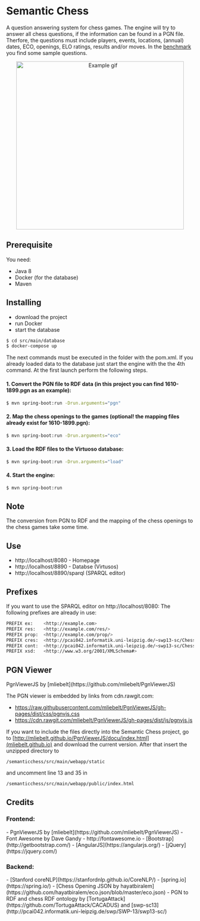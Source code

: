 <h1>Semantic Chess</h1>

<p>A question answering system for chess games. The engine will try to answer all chess questions, if the information can be found in a PGN file. Therfore, the questions must include players, events, locations, (annual) dates, ECO, openings, ELO ratings, results and/or moves. In the <a href="https://github.com/semanticchess/semanticchess/blob/master/benchmark/auswertung-20171105.pdf">benchmark</a> you  find some sample questions.</p>
<div>
  <p align="center">
  <img src="https://github.com/semanticchess/semanticchess/blob/master/img/example.gif" alt="Example gif" width="450px" >
  </p>
</div>

<h2>Prerequisite</h2>
<p>You need:</p>
<ul>
  <li>Java 8</li>
  <li>Docker (for the database)</li>
  <li>Maven</li>
</ul>

<h2>Installing</h2>
<ul>
  <li>download the project</li>
  <li>run Docker</li>
  <li>start the database</li>
</ul>

```sh
$ cd src/main/database
$ docker-compose up
```
<p>The next commands must be executed in the folder with the pom.xml. If you already loaded data to the database just start the engine with the the 4th command. At the first launch perform the following steps. </p>

<h4>1. Convert the PGN file to RDF data (in this project you can find 1610-1899.pgn as an example):</h4>

```sh
$ mvn spring-boot:run -Drun.arguments="pgn"
```
<h4>2. Map the chess openings to the games (optional! the mapping files already exist for 1610-1899.pgn):</h4>

```sh
$ mvn spring-boot:run -Drun.arguments="eco"
```
<h4>3. Load the RDF files to the Virtuoso database:</h4>
  
```sh
$ mvn spring-boot:run -Drun.arguments="load"
```

<h4>4. Start the engine:</h4>
  
```sh
$ mvn spring-boot:run
```

<h2>Note</h2>

<p>The conversion from PGN to RDF and the mapping of the chess openings to the chess games take some time.</p>


<h2>Use</h2>

- http://localhost/8080 - Homepage
- http://localhost/8890 - Databse (Virtusos)
- http://localhost/8890/sparql (SPARQL editor)


<h2>Prefixes</h2>
If you want to use the SPARQL editor on http://localhost/8080: The following prefixes are already in use:

```sh
PREFIX ex:    <http://example.com> 
PREFIX res:   <http://example.com/res/> 
PREFIX prop:  <http://example.com/prop/> 
PREFIX cres:  <http://pcai042.informatik.uni-leipzig.de/~swp13-sc/ChessOntology/Resources/> 
PREFIX cont:  <http://pcai042.informatik.uni-leipzig.de/~swp13-sc/ChessOntology#> 
PREFIX xsd:   <http://www.w3.org/2001/XMLSchema#>
```

<h2>PGN Viewer</h2>
PgnViewerJS by [mliebelt](https://github.com/mliebelt/PgnViewerJS)

The PGN viewer is embedded by links from cdn.rawgit.com:
- https://raw.githubusercontent.com/mliebelt/PgnViewerJS/gh-pages/dist/css/pgnvjs.css
- https://cdn.rawgit.com/mliebelt/PgnViewerJS/gh-pages/dist/js/pgnvjs.js

If you want to include the files directly into the Semantic Chess project, go to [http://mliebelt.github.io/PgnViewerJS/docu/index.html](mliebelt.github.io)
and download the current version. After that insert the unzipped directory to 

```
/semanticchess/src/main/webapp/static
```
and uncomment line 13 and 35 in

```
/semanticchess/src/main/webapp/public/index.html
```

<h2>Credits</h2>
<h3>Frontend:</h3>
- PgnViewerJS by [mliebelt](https://github.com/mliebelt/PgnViewerJS)
- Font Awesome by Dave Gandy - http://fontawesome.io
- [Bootstrap](http://getbootstrap.com/)
- [AngularJS](https://angularjs.org/) 
- [jQuery](https://jquery.com/)

<h3>Backend:</h3>
- [Stanford coreNLP](https://stanfordnlp.github.io/CoreNLP/)
- [spring.io](https://spring.io/)
- [Chess Opening JSON by hayatbiralem](https://github.com/hayatbiralem/eco.json/blob/master/eco.json)
- PGN to RDF and chess RDF ontology by [TortugaAttack](https://github.com/TortugaAttack/CACADUS) and [swp-sc13](http://pcai042.informatik.uni-leipzig.de/swp/SWP-13/swp13-sc/) 
